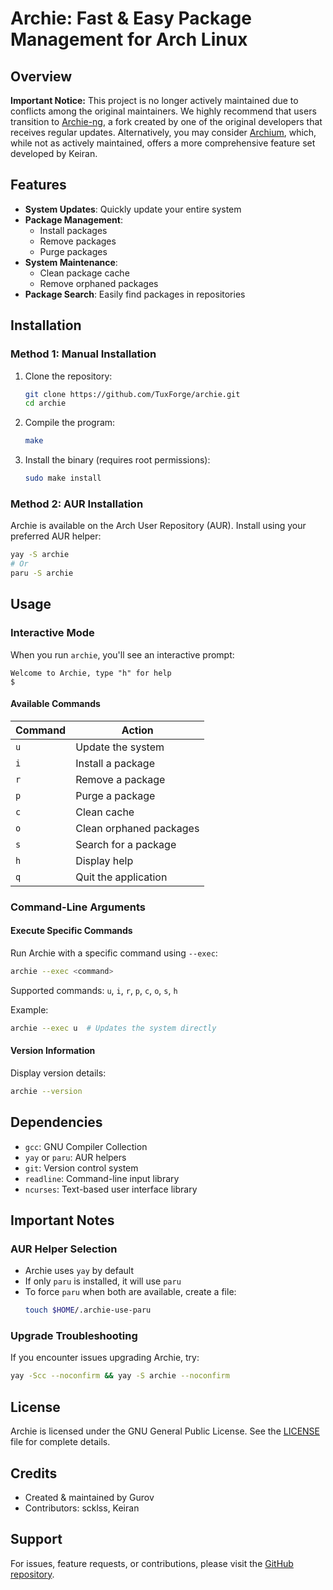 # Archie: Fast & Easy Package Management for Arch Linux

## Overview

**Important Notice:** This project is no longer actively maintained due to conflicts among the original maintainers. We highly recommend that users transition to [Archie-ng](https://github.com/Gur0v/archie-ng), a fork created by one of the original developers that receives regular updates. Alternatively, you may consider [Archium](https://github.com/keircn/archium), which, while not as actively maintained, offers a more comprehensive feature set developed by Keiran.
## Features

- **System Updates**: Quickly update your entire system
- **Package Management**: 
  - Install packages
  - Remove packages
  - Purge packages
- **System Maintenance**:
  - Clean package cache
  - Remove orphaned packages
- **Package Search**: Easily find packages in repositories

## Installation

### Method 1: Manual Installation

1. Clone the repository:
   ```sh
   git clone https://github.com/TuxForge/archie.git
   cd archie
   ```

2. Compile the program:
   ```sh
   make
   ```

3. Install the binary (requires root permissions):
   ```sh
   sudo make install
   ```

### Method 2: AUR Installation

Archie is available on the Arch User Repository (AUR). Install using your preferred AUR helper:

```sh
yay -S archie
# Or
paru -S archie
```

## Usage

### Interactive Mode

When you run `archie`, you'll see an interactive prompt:

```
Welcome to Archie, type "h" for help
$
```

#### Available Commands

| Command | Action |
|---------|--------|
| `u` | Update the system |
| `i` | Install a package |
| `r` | Remove a package |
| `p` | Purge a package |
| `c` | Clean cache |
| `o` | Clean orphaned packages |
| `s` | Search for a package |
| `h` | Display help |
| `q` | Quit the application |

### Command-Line Arguments

#### Execute Specific Commands

Run Archie with a specific command using `--exec`:

```sh
archie --exec <command>
```

Supported commands: `u`, `i`, `r`, `p`, `c`, `o`, `s`, `h`

Example:
```sh
archie --exec u  # Updates the system directly
```

#### Version Information

Display version details:
```sh
archie --version
```

## Dependencies

- `gcc`: GNU Compiler Collection
- `yay` or `paru`: AUR helpers
- `git`: Version control system
- `readline`: Command-line input library
- `ncurses`: Text-based user interface library

## Important Notes

### AUR Helper Selection

- Archie uses `yay` by default
- If only `paru` is installed, it will use `paru`
- To force `paru` when both are available, create a file:
  ```sh
  touch $HOME/.archie-use-paru
  ```

### Upgrade Troubleshooting

If you encounter issues upgrading Archie, try:
```sh
yay -Scc --noconfirm && yay -S archie --noconfirm
```

## License

Archie is licensed under the GNU General Public License. See the [LICENSE](LICENSE) file for complete details.

## Credits

- Created & maintained by Gurov
- Contributors: scklss, Keiran

## Support

For issues, feature requests, or contributions, please visit the [GitHub repository](https://github.com/TuxForge/archie).
